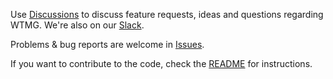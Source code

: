 Use [Discussions](https://github.com/WelcometoMyGarden/welcometomygarden/discussions) to discuss feature requests, ideas and questions regarding WTMG. We're also on our [Slack](https://join.slack.com/t/welcometomygarden/shared_invite/zt-f31i37dj-_zFgnfe40B6EexJuB2f_~w).

Problems & bug reports are welcome in [Issues](https://github.com/WelcometoMyGarden/welcometomygarden/issues).

If you want to contribute to the code, check the [README](https://github.com/WelcometoMyGarden/welcometomygarden) for instructions.
